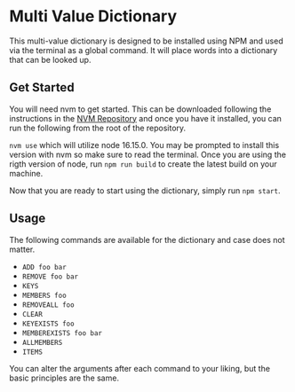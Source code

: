 # Multi Value Dictionary

This multi-value dictionary is designed to be installed using NPM and used via the terminal as a global command. It will place words into a dictionary that can be looked up.

## Get Started

You will need nvm to get started. This can be downloaded following the instructions in the [NVM Repository](https://github.com/nvm-sh/nvm) and once you have it installed, you can run the following from the root of the repository.

`nvm use` which will utilize node 16.15.0. You may be prompted to install this version with nvm so make sure to read the terminal. Once you are using the rigth version of node, run `npm run build` to create the latest build on your machine.

Now that you are ready to start using the dictionary, simply run `npm start`.

## Usage

The following commands are available for the dictionary and case does not matter.

- `ADD foo bar`
- `REMOVE foo bar`
- `KEYS`
- `MEMBERS foo`
- `REMOVEALL foo`
- `CLEAR`
- `KEYEXISTS foo`
- `MEMBEREXISTS foo bar`
- `ALLMEMBERS`
- `ITEMS`

You can alter the arguments after each command to your liking, but the basic principles are the same.